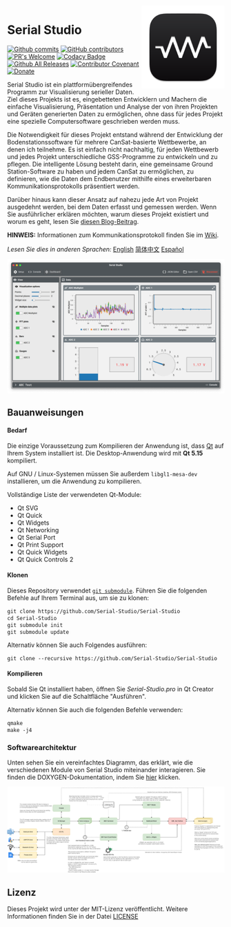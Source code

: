 <a href="#">
    <img width="192px" height="192px" src="/doc/icon.svg" align="right" />
</a>

# Serial Studio

[![Github commits](https://img.shields.io/github/last-commit/Serial-Studio/Serial-Studio)](https://github.com/Serial-Studio/Serial-Studio/commits/master)
[![GitHub contributors](https://img.shields.io/github/contributors/Serial-Studio/Serial-Studio)](https://github.com/Serial-Studio/Serial-Studio/graphs/contributors)
[![PR's Welcome](https://img.shields.io/badge/PRs-welcome-brightgreen.svg?style=flat)](https://github.com/Serial-Studio/Serial-Studio/pull/new)
[![Codacy Badge](https://app.codacy.com/project/badge/Grade/4b6f3ce14a684704980fea31d8c1632e)](https://www.codacy.com/gh/Serial-Studio/Serial-Studio/dashboard?utm_source=github.com&amp;utm_medium=referral&amp;utm_content=Serial-Studio/Serial-Studio&amp;utm_campaign=Badge_Grade)
[![Github All Releases](https://img.shields.io/github/downloads/Serial-Studio/Serial-Studio/total.svg)](https://github.com/Serial-Studio/Serial-Studio/releases/)
[![Contributor Covenant](https://img.shields.io/badge/Contributor%20Covenant-v1.4%20adopted-ff69b4.svg)](CODE_OF_CONDUCT.md)
[![Donate](https://img.shields.io/badge/Donate-PayPal-green.svg)](https://www.paypal.com/donate?hosted_button_id=XN68J47QJKYDE)

Serial Studio ist ein plattformübergreifendes Programm zur Visualisierung serieller Daten. Ziel dieses Projekts ist es, eingebetteten Entwicklern und Machern die einfache Visualisierung, Präsentation und Analyse der von ihren Projekten und Geräten generierten Daten zu ermöglichen, ohne dass für jedes Projekt eine spezielle Computersoftware geschrieben werden muss.

Die Notwendigkeit für dieses Projekt entstand während der Entwicklung der Bodenstationssoftware für mehrere CanSat-basierte Wettbewerbe, an denen ich teilnehme. Es ist einfach nicht nachhaltig, für jeden Wettbewerb und jedes Projekt unterschiedliche GSS-Programme zu entwickeln und zu pflegen. Die intelligente Lösung besteht darin, eine gemeinsame Ground Station-Software zu haben und jedem CanSat zu ermöglichen, zu definieren, wie die Daten dem Endbenutzer mithilfe eines erweiterbaren Kommunikationsprotokolls präsentiert werden.

Darüber hinaus kann dieser Ansatz auf nahezu jede Art von Projekt ausgedehnt werden, bei dem Daten erfasst und gemessen werden. Wenn Sie ausführlicher erklären möchten, warum dieses Projekt existiert und worum es geht, lesen Sie [diesen Blog-Beitrag](https://www.alex-spataru.com/blog/introducing-serial-studio).

**HINWEIS:** Informationen zum Kommunikationsprotokoll finden Sie im [Wiki](https://github.com/Serial-Studio/Serial-Studio/wiki/Communication-Protocol).

*Lesen Sie dies in anderen Sprachen:* [English](../README.md) [简体中文](README_ZH.md) [Español](README_ES.md)

![Software usage](mockup.png)

## Bauanweisungen

#### Bedarf

Die einzige Voraussetzung zum Kompilieren der Anwendung ist, dass [Qt](http://www.qt.io/download-open-source/) auf Ihrem System installiert ist. Die Desktop-Anwendung wird mit **Qt 5.15** kompiliert.

Auf GNU / Linux-Systemen müssen Sie außerdem `libgl1-mesa-dev` installieren, um die Anwendung zu kompilieren.

Vollständige Liste der verwendeten Qt-Module:

- Qt SVG
- Qt Quick
- Qt Widgets
- Qt Networking
- Qt Serial Port
- Qt Print Support
- Qt Quick Widgets
- Qt Quick Controls 2

#### Klonen

Dieses Repository verwendet [`git submodule`](https://git-scm.com/book/en/v2/Git-Tools-Submodules). Führen Sie die folgenden Befehle auf Ihrem Terminal aus, um sie zu klonen:

	git clone https://github.com/Serial-Studio/Serial-Studio
	cd Serial-Studio
	git submodule init
	git submodule update
	
Alternativ können Sie auch Folgendes ausführen:

	git clone --recursive https://github.com/Serial-Studio/Serial-Studio
    
#### Kompilieren

Sobald Sie Qt installiert haben, öffnen Sie *Serial-Studio.pro* in Qt Creator und klicken Sie auf die Schaltfläche "Ausführen".

Alternativ können Sie auch die folgenden Befehle verwenden:

	qmake
	make -j4
	
### Softwarearchitektur

Unten sehen Sie ein vereinfachtes Diagramm, das erklärt, wie die verschiedenen Module von Serial Studio miteinander interagieren. Sie finden die DOXYGEN-Dokumentation, indem Sie [hier](https://serial-studio.github.io/hackers/) klicken.

![Architektur](architecture/architecture.png)

## Lizenz

Dieses Projekt wird unter der MIT-Lizenz veröffentlicht. Weitere Informationen finden Sie in der Datei [LICENSE](LICENSE.md)


